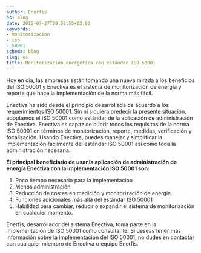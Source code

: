 ```yaml
---
author: Enerfis
es: blog
date: 2015-07-27T08:58:55+02:00
keywords:
- monitorizacion
- iso
- 50001
schema: blog
slug: es
title: Monitorización energética con estándar ISO 50001
---
```


Hoy en día, las empresas están tomando una nueva mirada a los beneficios del ISO 50001 y Enectiva es el sistema de monitorización de energía y reporte que hace la implementación de la norma más fácil.

Enectiva ha sido desde el principio desarrollada de acuerdo a los requerimientos ISO 50001. Sin ni siquiera predecir la presente situación, adoptamos el ISO 50001 como estándar de la aplicación de administración de Enectiva. Enectiva es capaz de cubrir todos los requisitos de la norma ISO 50001 en términos de monitorización, reporte, medidas, verificación y focalización. Usando Enectiva, puedes manejar y simplificar la implementación fácilmente del estándar ISO 50001 así como toda la administración necesaria.

**El principal beneficiario de usar la aplicación de administración de energía Enectiva con la implementación ISO 50001 son:**

1. Poco tiempo necesario para la implementación
2. Menos administración
3. Reducción de costes en medición y monitorización de energía.
4. Funciones adicionales más allá del estándar ISO 50001
5. Habilidad para cambiar, reducir o expandir el sistema de monitorización en cualquier momento.

Enerfis, desarrollador del sistema Enectiva, toma parte en la implementación de ISO 50001 como consultante. Si deseas tener más información sobre la implementación del ISO 50001, no dudes en contactar con cualquier miembro de Enectiva o equipo Enerfis.
